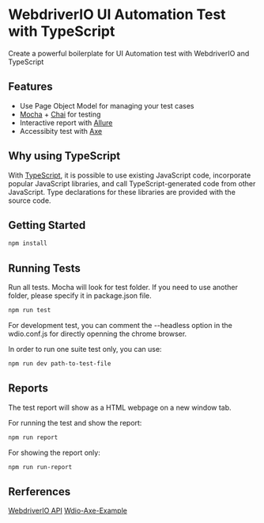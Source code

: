 # WebdriverIO UI Automation Test with TypeScript

Create a powerful boilerplate for UI Automation test with WebdriverIO and TypeScript

## Features

+ Use Page Object Model for managing your test cases
+ [Mocha](https://mochajs.org/) + [Chai](https://www.chaijs.com/) for testing
+ Interactive report with [Allure](https://webdriver.io/docs/allure-reporter.html)
+ Accessibity test with [Axe](https://github.com/dequelabs/axe-core)

## Why using TypeScript

With [TypeScript](https://en.wikipedia.org/wiki/TypeScript), it is possible to use existing JavaScript code, incorporate popular JavaScript libraries, and call TypeScript-generated code from other JavaScript. Type declarations for these libraries are provided with the source code.

## Getting Started

```sh
npm install
```

## Running Tests

Run all tests. Mocha will look for test folder. If you need to use another folder, please specify it in package.json file.

```sh
npm run test
```

For development test, you can comment the --headless option in the wdio.conf.js for directly openning the chrome browser.

In order to run one suite test only, you can use:

```sh
npm run dev path-to-test-file
```

## Reports

The test report will show as a HTML webpage on a new window tab.

For running the test and show the report:

```sh
npm run report
```

For showing the report only:

```sh
npm run run-report
```

## Rerferences

[WebdriverIO API](http://webdriver.io/api/)
[Wdio-Axe-Example](https://github.com/klamping/wdio-axe-example)